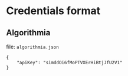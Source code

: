 # Credentials format

## Algorithmia

file: `algorithmia.json`

```
{
    "apiKey": "simddOi6fMoPTVXErHiBtjJfU2V1"
}
```